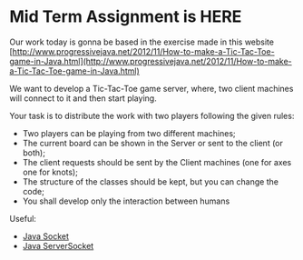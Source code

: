 # Mid Term Assignment is HERE

Our work today is gonna be based in the exercise made in this website [http://www.progressivejava.net/2012/11/How-to-make-a-Tic-Tac-Toe-game-in-Java.html](http://www.progressivejava.net/2012/11/How-to-make-a-Tic-Tac-Toe-game-in-Java.html)

We want to develop a Tic-Tac-Toe game server, where, two client machines will connect to it and then start playing.

Your task is to distribute the work with two players following the given rules:
* Two players can be playing from two different machines;
* The current board can be shown in the Server or sent to the client (or both);
* The client requests should be sent by the Client machines (one for axes one for knots);
* The structure of the classes should be kept, but you can change the code;
* You shall develop only the interaction between humans


Useful:
* [Java Socket](https://docs.oracle.com/javase/7/docs/api/java/net/Socket.html)
* [Java ServerSocket ](https://docs.oracle.com/javase/7/docs/api/java/net/ServerSocket.html)
